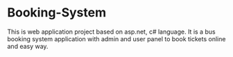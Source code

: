 # Booking-System
This is web application project based on asp.net, c# language.
It is a bus booking system application with admin and user panel to book tickets online and easy way.
